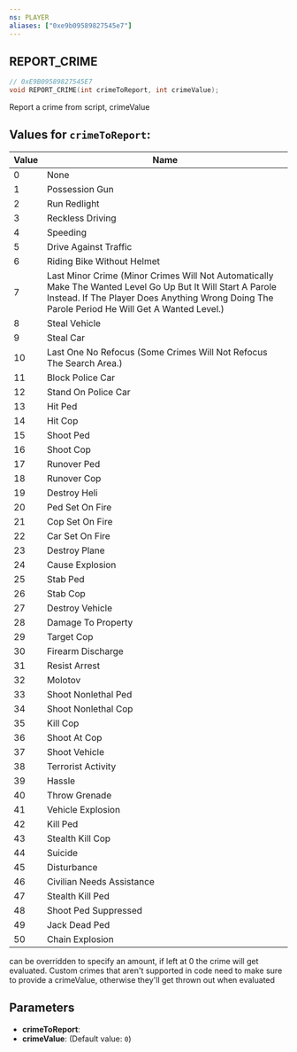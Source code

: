 ```yaml
---
ns: PLAYER
aliases: ["0xe9b09589827545e7"]
---
```

## REPORT_CRIME

```c
// 0xE9B09589827545E7
void REPORT_CRIME(int crimeToReport, int crimeValue);
```

Report a crime from script, crimeValue

## Values for `crimeToReport`:
| Value | Name |
| --- | --- |
| 0 | None |
| 1 | Possession Gun |
| 2 | Run Redlight |
| 3 | Reckless Driving |
| 4 | Speeding |
| 5 | Drive Against Traffic |
| 6 | Riding Bike Without Helmet |
| 7 | Last Minor Crime (Minor Crimes Will Not Automatically Make The Wanted Level Go Up But It Will Start A Parole Instead. If The Player Does Anything Wrong Doing The Parole Period He Will Get A Wanted Level.) |
| 8 | Steal Vehicle |
| 9 | Steal Car |
| 10 | Last One No Refocus (Some Crimes Will Not Refocus The Search Area.) |
| 11 | Block Police Car |
| 12 | Stand On Police Car |
| 13 | Hit Ped |
| 14 | Hit Cop |
| 15 | Shoot Ped |
| 16 | Shoot Cop |
| 17 | Runover Ped |
| 18 | Runover Cop |
| 19 | Destroy Heli |
| 20 | Ped Set On Fire |
| 21 | Cop Set On Fire |
| 22 | Car Set On Fire |
| 23 | Destroy Plane |
| 24 | Cause Explosion |
| 25 | Stab Ped |
| 26 | Stab Cop |
| 27 | Destroy Vehicle |
| 28 | Damage To Property |
| 29 | Target Cop |
| 30 | Firearm Discharge |
| 31 | Resist Arrest |
| 32 | Molotov |
| 33 | Shoot Nonlethal Ped |
| 34 | Shoot Nonlethal Cop |
| 35 | Kill Cop |
| 36 | Shoot At Cop |
| 37 | Shoot Vehicle |
| 38 | Terrorist Activity |
| 39 | Hassle |
| 40 | Throw Grenade |
| 41 | Vehicle Explosion |
| 42 | Kill Ped |
| 43 | Stealth Kill Cop |
| 44 | Suicide |
| 45 | Disturbance |
| 46 | Civilian Needs Assistance |
| 47 | Stealth Kill Ped |
| 48 | Shoot Ped Suppressed |
| 49 | Jack Dead Ped |
| 50 | Chain Explosion |


can be overridden to specify an amount, if left at 0 the crime will get evaluated. Custom crimes that aren't supported in code need to make sure to provide a crimeValue, otherwise they'll get thrown out when evaluated


## Parameters
* **crimeToReport**: 
* **crimeValue**: (Default value: `0`)
